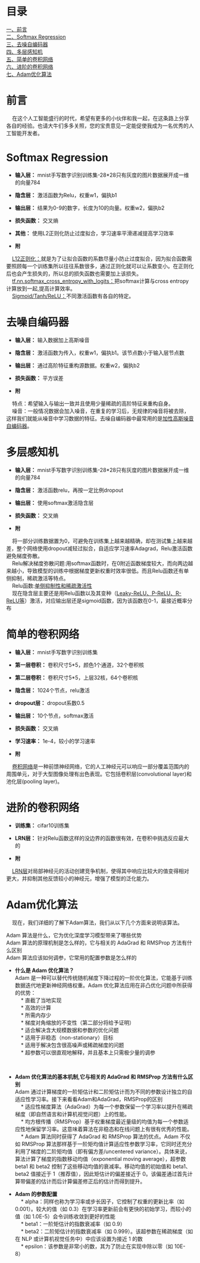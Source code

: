 # 目录</br>

[一、前言](#1)<br>
[二、Softmax Regression](#2)<br>
[三、去噪自编码器](#3)<br>
[四、多层感知机](#4)<br>
[五、简单的卷积网络](#5)<br>
[六、进阶的卷积网络](#6)<br>
[七、Adam优化算法](#7)<br>

<h1 id='1'>前言</h1>

&nbsp;&nbsp;&nbsp;&nbsp;在这个人工智能盛行的时代，希望有更多的小伙伴和我一起，在这条路上分享各自的经验。也请大牛们多多关照，您的宝贵意见一定能促使我成为一名优秀的人工智能开发者。<br>

<h1 id='2'>Softmax Regression</h1>

* **输入层：** mnist手写数字识别训练集-28*28只有灰度的图片数据展开成一维的向量784</br>
* **隐含层：** 激活函数为Relu，权重w1，偏执b1</br>
* **输出层：** 结果为0-9的数字，长度为10的向量。权重w2，偏执b2</br>
* **损失函数：** 交叉熵</br>
* **其他：** 使用L2正则化防止过度拟合，学习速率平滑递减提高学习效率</br>

* **附**</br>

&nbsp;&nbsp;&nbsp;&nbsp;<a href="https://blog.csdn.net/u012162613/article/details/44261657">L12正则化：</a>就是为了让拟合函数的系数尽量小防止过度拟合，因为拟合函数需要照顾每一个训练集所以往往系数很多，通过正则化就可以让系数变小。在正则化后也会产生损失的，所以总的损失函数也需要加上该损失。</br>
&nbsp;&nbsp;&nbsp;&nbsp;<a href="https://blog.csdn.net/zchang81/article/details/70225220">tf.nn.softmax_cross_entropy_with_logits：</a>把softmax计算与cross entropy计算放到一起,提高计算效率。</br>
&nbsp;&nbsp;&nbsp;&nbsp;<a href="https://blog.csdn.net/zchang81/article/details/70225220">Sigmoid/Tanh/ReLU：</a>不同激活函数有各自的特定。</br>

<h1 id='3'>去噪自编码器</h1>

* **输入层：** 输入数据加上高斯噪音</br>
* **隐含层：** 激活函数为传入，权重w1，偏执b1。该节点数小于输入层节点数</br>
* **输出层：** 通过高阶特征重构源数据。权重w2，偏执b2</br>
* **损失函数：** 平方误差</br>

* **附**</br>

&nbsp;&nbsp;&nbsp;&nbsp;特点：希望输入与输出一致并且使用少量稀疏的高阶特征来重构自身。</br>
&nbsp;&nbsp;&nbsp;&nbsp;噪音：一般情况数据会加入噪音，在重复的学习后，无规律的噪音将被去除，这样我们就能从噪音中学习数据的特征。去噪自编码器中最常用的是<a href="https://blog.csdn.net/u012936765/article/details/53200918">加性高斯噪音自编码器</a>。</br>

<h1 id='4'>多层感知机</h1>

* **输入层：** mnist手写数字识别训练集-28*28只有灰度的图片数据展开成一维的向量784</br>
* **隐含层：** 激活函数relu，再按一定比例dropout</br>
* **输出层：** 使用softmax激活隐含层</br>
* **损失函数：** 交叉熵</br>

* **附**</br>

&nbsp;&nbsp;&nbsp;&nbsp;将一部分训练数据置为0，可避免在训练集上越来越精确，却在测试集上越来越差，整个网络使用dropout减轻过拟合，自适应学习速率Adagrad，Relu激活函数避免梯度弥散。</br>
&nbsp;&nbsp;&nbsp;&nbsp;Relu解决梯度弥散问题:用softmax函数时，在0附近函数梯度较大，而向两边越来越小，导致模型的训练中根据梯度更新权重时效率很低。而且Relu函数还有单侧抑制，稀疏激活等特点。</br>
&nbsp;&nbsp;&nbsp;&nbsp;Relu函数:<a href="https://www.zhihu.com/question/52020211?from=profile_question_card">单侧抑制性和稀疏激活性</a></br>
&nbsp;&nbsp;&nbsp;&nbsp;现在隐含层主要还是用Relu函数以及其变种（<a href="https://blog.csdn.net/u013146742/article/details/51986575">Leaky-ReLU、P-ReLU、R-ReLU等</a>）激活，对应输出层还是sigmoid函数，因为该函数在0-1，最接近概率分布</br>

<h1 id='5'>简单的卷积网络</h1>

* **输入层：** mnist手写数字识别训练集</br>
* **第一层卷积：** 卷积尺寸5*5，颜色1个通道，32个卷积核</br>
* **第二层卷积：** 卷积尺寸5*5，上层32核，64个卷积核</br>
* **隐含层：** 1024个节点，relu激活</br>
* **dropout层：** dropout系数0.5</br>
* **输出层：** 10个节点，softmax激活</br>
* **损失函数：** 交叉熵</br>
* **学习速率：** 1e-4，较小的学习速率</br>

* **附**</br>

&nbsp;&nbsp;&nbsp;&nbsp;<a href="https://blog.csdn.net/bea_tree/article/details/51376577">卷积网络</a>是一种前馈神经网络，它的人工神经元可以响应一部分覆盖范围内的周围单元，对于大型图像处理有出色表现。它包括卷积层(convolutional layer)和池化层(pooling layer)。</br>

<h1 id='6'>进阶的卷积网络</h1>

* **训练集：** cifar10训练集</br>
* **LRN层：** 针对Relu函数这样的没边界的函数很有效，在卷积中挑选反应最大的</br>


* **附**</br>

&nbsp;&nbsp;&nbsp;&nbsp;<a href="https://blog.csdn.net/yangdashi888/article/details/77918311">LRN层</a>对局部神经元的活动创建竞争机制，使得其中响应比较大的值变得相对更大，并抑制其他反馈较小的神经元，增强了模型的泛化能力。</br>

<h1 id='7'>Adam优化算法</h1>

&nbsp;&nbsp;&nbsp;&nbsp;现在，我们详细的了解下Adam算法，我们从以下几个方面来说明该算法。</br>

Adam 算法是什么，它为优化深度学习模型带来了哪些优势</br>
Adam 算法的原理机制是怎么样的，它与相关的 AdaGrad 和 RMSProp 方法有什么区别</br>
Adam 算法应该如何调参，它常用的配置参数是怎么样的</br>



* **什么是 Adam 优化算法？**</br>
Adam 是一种可以替代传统随机梯度下降过程的一阶优化算法，它能基于训练数据迭代地更新神经网络权重。Adam 优化算法应用在非凸优化问题中所获得的优势：</br>
&nbsp;&nbsp;&nbsp;&nbsp;* 直截了当地实现</br>
&nbsp;&nbsp;&nbsp;&nbsp;* 高效的计算</br>
&nbsp;&nbsp;&nbsp;&nbsp;* 所需内存少</br>
&nbsp;&nbsp;&nbsp;&nbsp;* 梯度对角缩放的不变性（第二部分将给予证明）</br>
&nbsp;&nbsp;&nbsp;&nbsp;* 适合解决含大规模数据和参数的优化问题</br>
&nbsp;&nbsp;&nbsp;&nbsp;* 适用于非稳态（non-stationary）目标</br>
&nbsp;&nbsp;&nbsp;&nbsp;* 适用于解决包含很高噪声或稀疏梯度的问题</br>
&nbsp;&nbsp;&nbsp;&nbsp;* 超参数可以很直观地解释，并且基本上只需极少量的调参</br>

</br>

* **Adam 优化算法的基本机制,它与相关的 AdaGrad 和 RMSProp 方法有什么区别**</br>
Adam 通过计算梯度的一阶矩估计和二阶矩估计而为不同的参数设计独立的自适应性学习率。接下来看看Adam和AdaGrad，RMSProp的区别</br>
&nbsp;&nbsp;&nbsp;&nbsp;* 适应性梯度算法（AdaGrad）为每一个参数保留一个学习率以提升在稀疏梯度（即自然语言和计算机视觉问题）上的性能。</br>
&nbsp;&nbsp;&nbsp;&nbsp;* 均方根传播（RMSProp）基于权重梯度最近量级的均值为每一个参数适应性地保留学习率。这意味着算法在非稳态和在线问题上有很有优秀的性能。</br>
&nbsp;&nbsp;&nbsp;&nbsp;* Adam 算法同时获得了 AdaGrad 和 RMSProp 算法的优点。Adam 不仅如 RMSProp 算法那样基于一阶矩均值计算适应性参数学习率，它同时还充分利用了梯度的二阶矩均值（即有偏方差/uncentered variance）。具体来说，算法计算了梯度的指数移动均值（exponential moving average），超参数 beta1 和 beta2 控制了这些移动均值的衰减率。移动均值的初始值和 beta1、beta2 值接近于 1（推荐值），因此矩估计的偏差接近于 0。该偏差通过首先计算带偏差的估计而后计算偏差修正后的估计而得到提升。</br>

* **Adam 的参数配置**</br>
&nbsp;&nbsp;&nbsp;&nbsp;* alpha：同样也称为学习率或步长因子，它控制了权重的更新比率（如 0.001）。较大的值（如 0.3）在学习率更新前会有更快的初始学习，而较小的值（如 1.0E-5）会令训练收敛到更好的性能</br>
&nbsp;&nbsp;&nbsp;&nbsp;* beta1：一阶矩估计的指数衰减率（如 0.9）</br>
&nbsp;&nbsp;&nbsp;&nbsp;* beta2：二阶矩估计的指数衰减率（如 0.999）。该超参数在稀疏梯度（如在 NLP 或计算机视觉任务中）中应该设置为接近 1 的数</br>
&nbsp;&nbsp;&nbsp;&nbsp;* epsilon：该参数是非常小的数，其为了防止在实现中除以零（如 10E-8）</br>


